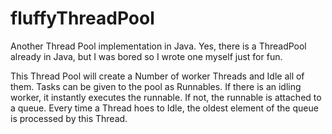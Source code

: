# fluffyThreadPool
Another Thread Pool implementation in Java.
Yes, there is a ThreadPool already in Java, but I was bored so I wrote one myself just for fun.

This Thread Pool will create a Number of worker Threads and Idle all of them. Tasks can be given to the pool
as Runnables. If there is an idling worker, it instantly executes the runnable. If not, the runnable is attached to a
queue. Every time a Thread hoes to Idle, the oldest element of the queue is processed by this Thread.

